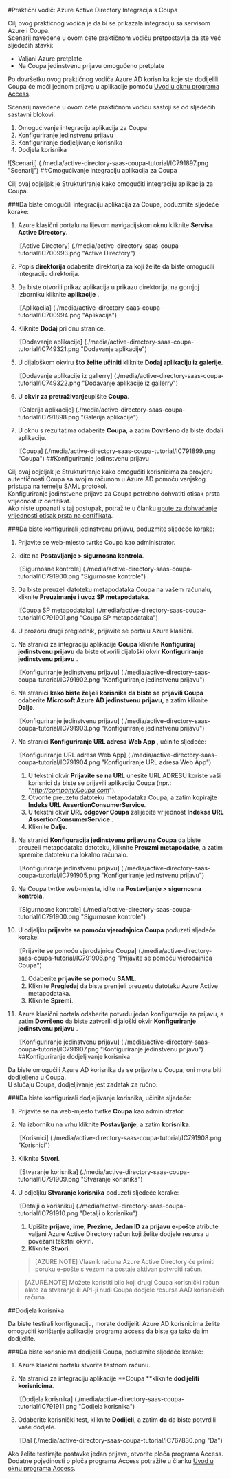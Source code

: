 <properties 
    pageTitle="Praktični vodič: Azure Active Directory Integracija s Coupa | Microsoft Azure" 
    description="Saznajte kako koristiti Coupa s Azure Active Directory da biste omogućili jedinstvenu prijavu, automatiziranog dodjele resursa i više!" 
    services="active-directory" 
    authors="jeevansd"  
    documentationCenter="na" 
    manager="femila"/>
<tags 
    ms.service="active-directory" 
    ms.devlang="na" 
    ms.topic="article" 
    ms.tgt_pltfrm="na" 
    ms.workload="identity" 
    ms.date="09/29/2016" 
    ms.author="jeedes" />

#<a name="tutorial-azure-active-directory-integration-with-coupa"></a>Praktični vodič: Azure Active Directory Integracija s Coupa

Cilj ovog praktičnog vodiča je da bi se prikazala integraciju sa servisom Azure i Coupa.  
Scenarij navedene u ovom ćete praktičnom vodiču pretpostavlja da ste već sljedećih stavki:

-   Valjani Azure pretplate
-   Na Coupa jedinstvenu prijavu omogućeno pretplate

Po dovršetku ovog praktičnog vodiča Azure AD korisnika koje ste dodijelili Coupa će moći jednom prijava u aplikacije pomoću [Uvod u oknu programa Access](active-directory-saas-access-panel-introduction.md).

Scenarij navedene u ovom ćete praktičnom vodiču sastoji se od sljedećih sastavni blokovi:

1.  Omogućivanje integraciju aplikacija za Coupa
2.  Konfiguriranje jedinstvenu prijavu
3.  Konfiguriranje dodjeljivanje korisnika
4.  Dodjela korisnika

![Scenarij] (./media/active-directory-saas-coupa-tutorial/IC791897.png "Scenarij")
##<a name="enabling-the-application-integration-for-coupa"></a>Omogućivanje integraciju aplikacija za Coupa

Cilj ovaj odjeljak je Strukturiranje kako omogućiti integraciju aplikacija za Coupa.

###<a name="to-enable-the-application-integration-for-coupa-perform-the-following-steps"></a>Da biste omogućili integraciju aplikacija za Coupa, poduzmite sljedeće korake:

1.  Azure klasični portalu na lijevom navigacijskom oknu kliknite **Servisa Active Directory**.

    ![Active Directory] (./media/active-directory-saas-coupa-tutorial/IC700993.png "Active Directory")

2.  Popis **direktorija** odaberite direktorija za koji želite da biste omogućili integraciju direktorija.

3.  Da biste otvorili prikaz aplikacija u prikazu direktorija, na gornjoj izborniku kliknite **aplikacije** .

    ![Aplikacija] (./media/active-directory-saas-coupa-tutorial/IC700994.png "Aplikacija")

4.  Kliknite **Dodaj** pri dnu stranice.

    ![Dodavanje aplikacije] (./media/active-directory-saas-coupa-tutorial/IC749321.png "Dodavanje aplikacije")

5.  U dijaloškom okviru **što želite učiniti** kliknite **Dodaj aplikaciju iz galerije**.

    ![Dodavanje aplikacije iz gallerry] (./media/active-directory-saas-coupa-tutorial/IC749322.png "Dodavanje aplikacije iz gallerry")

6.  U **okvir za pretraživanje**upišite **Coupa**.

    ![Galerija aplikacije] (./media/active-directory-saas-coupa-tutorial/IC791898.png "Galerija aplikacije")

7.  U oknu s rezultatima odaberite **Coupa**, a zatim **Dovršeno** da biste dodali aplikaciju.

    ![Coupa] (./media/active-directory-saas-coupa-tutorial/IC791899.png "Coupa")
##<a name="configuring-single-sign-on"></a>Konfiguriranje jedinstvenu prijavu

Cilj ovaj odjeljak je Strukturiranje kako omogućiti korisnicima za provjeru autentičnosti Coupa sa svojim računom u Azure AD pomoću vanjskog pristupa na temelju SAML protokol.  
Konfiguriranje jedinstvene prijave za Coupa potrebno dohvatiti otisak prsta vrijednost iz certifikat.  
Ako niste upoznati s taj postupak, potražite u članku [upute za dohvaćanje vrijednosti otisak prsta na certifikata](http://youtu.be/YKQF266SAxI).

###<a name="to-configure-single-sign-on-perform-the-following-steps"></a>Da biste konfigurirali jedinstvenu prijavu, poduzmite sljedeće korake:

1.  Prijavite se web-mjesto tvrtke Coupa kao administrator.

2.  Idite na **Postavljanje \> sigurnosna kontrola**.

    ![Sigurnosne kontrole] (./media/active-directory-saas-coupa-tutorial/IC791900.png "Sigurnosne kontrole")

3.  Da biste preuzeli datoteku metapodataka Coupa na vašem računalu, kliknite **Preuzimanje i uvoz SP metapodataka**.

    ![Coupa SP metapodataka] (./media/active-directory-saas-coupa-tutorial/IC791901.png "Coupa SP metapodataka")

4.  U prozoru drugi preglednik, prijavite se portalu Azure klasični.

5.  Na stranici za integraciju aplikacije **Coupa** kliknite **Konfiguriraj jedinstvenu prijavu** da biste otvorili dijaloški okvir **Konfiguriranje jedinstvenu prijavu** .

    ![Konfiguriranje jedinstvenu prijavu] (./media/active-directory-saas-coupa-tutorial/IC791902.png "Konfiguriranje jedinstvenu prijavu")

6.  Na stranici **kako biste željeli korisnika da biste se prijavili Coupa** odaberite **Microsoft Azure AD jedinstvenu prijavu**, a zatim kliknite **Dalje**.

    ![Konfiguriranje jedinstvenu prijavu] (./media/active-directory-saas-coupa-tutorial/IC791903.png "Konfiguriranje jedinstvenu prijavu")

7.  Na stranici **Konfiguriranje URL adresa Web App** , učinite sljedeće:

    ![Konfiguriranje URL adresa Web App] (./media/active-directory-saas-coupa-tutorial/IC791904.png "Konfiguriranje URL adresa Web App")

    1.  U tekstni okvir **Prijavite se na URL** unesite URL ADRESU koriste vaši korisnici da biste se prijavili aplikaciju Coupa (npr.: "*http://company.Coupa.com*").
    2.  Otvorite preuzetu datoteku metapodataka Coupa, a zatim kopirajte **Indeks URL AssertionConsumerService**.
    3.  U tekstni okvir **URL odgovor Coupa** zalijepite vrijednost **Indeksa URL AssertionConsumerService** .
    4.  Kliknite **Dalje**.

8.  Na stranici **Konfiguracija jedinstvenu prijavu na Coupa** da biste preuzeli metapodataka datoteku, kliknite **Preuzmi metapodatke**, a zatim spremite datoteku na lokalno računalo.

    ![Konfiguriranje jedinstvenu prijavu] (./media/active-directory-saas-coupa-tutorial/IC791905.png "Konfiguriranje jedinstvenu prijavu")

9.  Na Coupa tvrtke web-mjesta, idite na **Postavljanje \> sigurnosna kontrola**.

    ![Sigurnosne kontrole] (./media/active-directory-saas-coupa-tutorial/IC791900.png "Sigurnosne kontrole")

10. U odjeljku **prijavite se pomoću vjerodajnica Coupa** poduzeti sljedeće korake:

    ![Prijavite se pomoću vjerodajnica Coupa] (./media/active-directory-saas-coupa-tutorial/IC791906.png "Prijavite se pomoću vjerodajnica Coupa")

    1.  Odaberite **prijavite se pomoću SAML**.
    2.  Kliknite **Pregledaj** da biste prenijeli preuzetu datoteku Azure Active metapodataka.
    3.  Kliknite **Spremi**.

11. Azure klasični portala odaberite potvrdu jedan konfiguracije za prijavu, a zatim **Dovršeno** da biste zatvorili dijaloški okvir **Konfiguriranje jedinstvenu prijavu** .

    ![Konfiguriranje jedinstvenu prijavu] (./media/active-directory-saas-coupa-tutorial/IC791907.png "Konfiguriranje jedinstvenu prijavu")
##<a name="configuring-user-provisioning"></a>Konfiguriranje dodjeljivanje korisnika

Da biste omogućili Azure AD korisnika da se prijavite u Coupa, oni mora biti dodijeljena u Coupa.  
U slučaju Coupa, dodjeljivanje jest zadatak za ručno.

###<a name="to-configure-user-provisioning-perform-the-following-steps"></a>Da biste konfigurirali dodjeljivanje korisnika, učinite sljedeće:

1.  Prijavite se na web-mjesto tvrtke **Coupa** kao administrator.

2.  Na izborniku na vrhu kliknite **Postavljanje**, a zatim **korisnika**.

    ![Korisnici] (./media/active-directory-saas-coupa-tutorial/IC791908.png "Korisnici")

3.  Kliknite **Stvori**.

    ![Stvaranje korisnika] (./media/active-directory-saas-coupa-tutorial/IC791909.png "Stvaranje korisnika")

4.  U odjeljku **Stvaranje korisnika** poduzeti sljedeće korake:

    ![Detalji o korisniku] (./media/active-directory-saas-coupa-tutorial/IC791910.png "Detalji o korisniku")

    1.  Upišite **prijave**, **ime**, **Prezime**, **Jedan ID za prijavu** **e-pošte** atribute valjani Azure Active Directory račun koji želite dodjele resursa u povezani tekstni okviri.
    2.  Kliknite **Stvori**.

    >[AZURE.NOTE] Vlasnik računa Azure Active Directory će primiti poruku e-pošte s vezom na postaje aktivan potvrditi račun.

>[AZURE.NOTE] Možete koristiti bilo koji drugi Coupa korisnički račun alate za stvaranje ili API-ji nudi Coupa dodjele resursa AAD korisničkih računa.

##<a name="assigning-users"></a>Dodjela korisnika

Da biste testirali konfiguraciju, morate dodijeliti Azure AD korisnicima želite omogućiti korištenje aplikacije programa access da biste ga tako da im dodijelite.

###<a name="to-assign-users-to-coupa-perform-the-following-steps"></a>Da biste korisnicima dodijelili Coupa, poduzmite sljedeće korake:

1.  Azure klasični portalu stvorite testnom računu.

2.  Na stranici za integraciju aplikacije **Coupa **kliknite **dodijeliti korisnicima**.

    ![Dodjela korisnika] (./media/active-directory-saas-coupa-tutorial/IC791911.png "Dodjela korisnika")

3.  Odaberite korisnički test, kliknite **Dodijeli**, a zatim **da** da biste potvrdili vaše dodjele.

    ![Da] (./media/active-directory-saas-coupa-tutorial/IC767830.png "Da")

Ako želite testirajte postavke jedan prijave, otvorite ploča programa Access. Dodatne pojedinosti o ploča programa Access potražite u članku [Uvod u oknu programa Access](active-directory-saas-access-panel-introduction.md).
